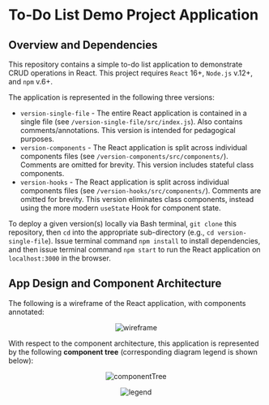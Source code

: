 # To-Do List Demo Project Application

## Overview and Dependencies

This repository contains a simple to-do list application to demonstrate CRUD operations in React. This project requires `React` 16+, `Node.js` v.12+, and `npm` v.6+.

The application is represented in the following three versions:
* `version-single-file` - The entire React application is contained in a single file (see `/version-single-file/src/index.js`). Also contains comments/annotations. This version is intended for pedagogical purposes.
* `version-components` - The React application is split across individual components files (see `/version-components/src/components/`). Comments are omitted for brevity. This version includes stateful class components.
* `version-hooks` - The React application is split across individual components files (see `/version-hooks/src/components/`). Comments are omitted for brevity. This version eliminates class components, instead using the more modern `useState` Hook for component state.

To deploy a given version(s) locally via Bash terminal, `git clone` this repository, then `cd` into the appropriate sub-directory (e.g., `cd version-single-file`). Issue terminal command `npm install` to install dependencies, and then issue terminal command `npm start` to run the React application on `localhost:3000` in the browser.

## App Design and Component Architecture

The following is a wireframe of the React application, with components annotated:

<p align="center">
<img src="https://github.com/awpala/todo-list-demos/blob/main/assets/wireframe.png" alt="wireframe">
</p>

With respect to the component architecture, this application is represented by the following **component tree** (corresponding diagram legend is shown below):

<p align="center">
<img src="https://github.com/awpala/todo-list-demos/blob/main/assets/componentTree.png" alt="componentTree">
</p>

<p align="center">
<img src="https://github.com/awpala/todo-list-demos/blob/main/assets/legend.png" alt="legend">
</p>
